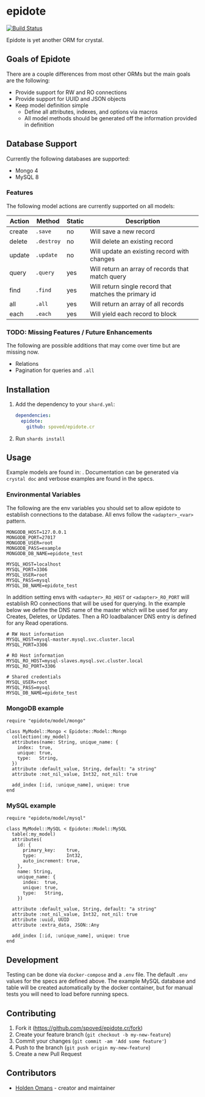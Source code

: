 # epidote

[![Build Status](https://travis-ci.com/spoved/epidote.cr.svg?branch=master)](https://travis-ci.com/spoved/epidote.cr)

Epidote is yet another ORM for crystal.

## Goals of Epidote

There are a couple differences from most other ORMs but the main goals are the following:

* Provide support for RW and RO connections
* Provide support for UUID and JSON objects
* Keep model definition simple
  * Define all attributes, indexes, and options via macros
  * All model methods should be generated off the information provided in definition

## Database Support

Currently the following databases are supported:

* Mongo 4
* MySQL 8

### Features

The following model actions are currently supported on all models:

| Action | Method     | Static | Description                                           |
| ------ | ---------- | ------ | ----------------------------------------------------- |
| create | `.save`    | no     | Will save a new record                                |
| delete | `.destroy` | no     | Will delete an existing record                        |
| update | `.update`  | no     | Will update an existing record with changes           |
| query  | `.query`   | yes    | Will return an array of records that match query      |
| find   | `.find`    | yes    | Will return single record that matches the primary id |
| all    | `.all`     | yes    | Will return an array of all records                   |
| each   | `.each`    | yes    | Will yield each record to block                       |

### TODO: Missing Features / Future Enhancements

The following are possible additions that may come over time but are missing now.

* Relations
* Pagination for queries and `.all`

## Installation

1. Add the dependency to your `shard.yml`:

   ```yaml
   dependencies:
     epidote:
       github: spoved/epidote.cr
   ```

2. Run `shards install`

## Usage

Example models are found in: [](spec/fixtures.cr). Documentation can be generated via `crystal doc` and verbose examples are found in the specs.

### Environmental Variables

The following are the env variables you should set to allow epidote to establish connections to the database. All envs follow the `<adapter>_<var>` pattern.

```text
MONGODB_HOST=127.0.0.1
MONGODB_PORT=27017
MONGODB_USER=root
MONGODB_PASS=example
MONGODB_DB_NAME=epidote_test

MYSQL_HOST=localhost
MYSQL_PORT=3306
MYSQL_USER=root
MYSQL_PASS=mysql
MYSQL_DB_NAME=epidote_test
```

In addition setting envs with `<adapter>_RO_HOST` or `<adapter>_RO_PORT` will establish RO connections that will be used for querying. In the example below we define the DNS name of the master which will be used for any Creates, Deletes, or Updates. Then a RO loadbalancer DNS entry is defined for any Read operations.

```text
# RW Host information
MYSQL_HOST=mysql-master.mysql.svc.cluster.local
MYSQL_PORT=3306

# RO Host information
MYSQL_RO_HOST=mysql-slaves.mysql.svc.cluster.local
MYSQL_RO_PORT=3306

# Shared credentials
MYSQL_USER=root
MYSQL_PASS=mysql
MYSQL_DB_NAME=epidote_test
```

### MongoDB example

```crystal
require "epidote/model/mongo"

class MyModel::Mongo < Epidote::Model::Mongo
  collection(:my_model)
  attributes(name: String, unique_name: {
    index:  true,
    unique: true,
    type:   String,
  })
  attribute :default_value, String, default: "a string"
  attribute :not_nil_value, Int32, not_nil: true

  add_index [:id, :unique_name], unique: true
end
```

### MySQL example

```crystal
require "epidote/model/mysql"

class MyModel::MySQL < Epidote::Model::MySQL
  table(:my_model)
  attributes(
    id: {
      primary_key:    true,
      type:           Int32,
      auto_increment: true,
    },
    name: String,
    unique_name: {
      index:  true,
      unique: true,
      type:   String,
    })

  attribute :default_value, String, default: "a string"
  attribute :not_nil_value, Int32, not_nil: true
  attribute :uuid, UUID
  attribute :extra_data, JSON::Any

  add_index [:id, :unique_name], unique: true
end
```

## Development

Testing can be done via `docker-compose` and a `.env` file. The default `.env` values for the specs are defined above. The example MySQL database and table will be created automatically by the docker container, but for manual tests you will need to load [](spec/mysql/mysql.sql) before running specs.

## Contributing

1. Fork it (<https://github.com/spoved/epidote.cr/fork>)
2. Create your feature branch (`git checkout -b my-new-feature`)
3. Commit your changes (`git commit -am 'Add some feature'`)
4. Push to the branch (`git push origin my-new-feature`)
5. Create a new Pull Request

## Contributors

* [Holden Omans](https://github.com/kalinon) - creator and maintainer
